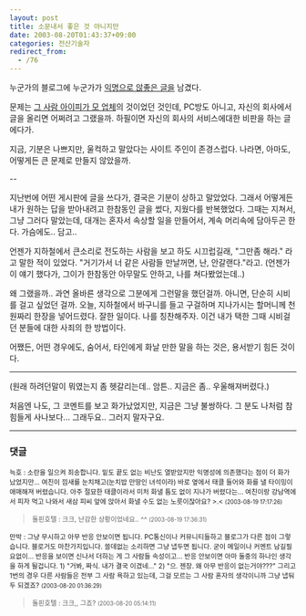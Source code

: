 ```yaml
---
layout: post
title: 소문내서 좋은 것 아니지만
date: 2003-08-20T01:43:37+09:00
categories: 전산기술자
redirect_from:
  - /76
---
```


누군가의 블로그에 누군가가 <a href="http://www.city109.com/blog/weblog.php?id=P122">익명으로 않좋은 글을</a> 남겼다.

문제는 <a href="http://www.city109.com/blog/weblog.php?id=P123">그 사람 아이피가 모 업체</a>의 것이었던 것인데, PC방도 아니고, 자신의 회사에서 글을 올리면 어쩌려고 그랬을까. 하필이면 자신의 회사의 서비스에대한 비판을 하는 글에다가.

지금, 기분은 나쁘지만, 울컥하고 말았다는 사이트 주인이 존경스럽다. 나라면, 아마도, 어떻게든 큰 문제로 만들지 않았을까.

--

지난번에 어떤 게시판에 글을 쓰다가, 결국은 기분이 상하고 말았었다. 그래서 어떻게든 내가 원하는 답을 받아내려고 한참동인 글을 썼다, 지웠다를 반복했었다. 그때는 지쳐서, 그냥 그러다 말았는데, 대개는 혼자서 속상할 일을 만들어서, 계속 머리속에 담아두곤 한다. 가슴에도.. 담고..

언젠가 지하철에서 큰소리로 전도하는 사람을 보고 하도 시끄럽길래, "그만좀 해라." 라고 말한 적이 있었다. "거기가서 너 같은 사람들 만날꺼면, 난, 안갈랜다."라고. (언젠가 이 얘기 했다가, 그이가 한참동안 아무말도 안하고, 나를 쳐다봤었는데..)

왜 그랬을까.. 과연 올바른 생각으로 그분에게 그런말을 했던걸까. 아니면, 단순히 시비를 걸고 싶었던 걸까. 오늘, 지하철에서 바구니를 들고 구걸하며 지나가시는 할머니께 천원짜리 한장을 넣어드렸다. 잘한 일이다. 나를 칭찬해주자. 이건 내가 택한 그때 시비걸던 분들에 대한 사죄의 한 방법이다.

어쨌든, 어떤 경우에도, 숨어서, 타인에게 화날 만한 말을 하는 것은, 용서받기 힘든 것이다.

---

(원래 하려던말이 뭐였는지 좀 헷갈리는데.. 암튼.. 지금은 좀.. 우울해져버렸다.)

처음엔 나도, 그 코멘트를 보고 화가났었지만, 지금은 그냥 불쌍하다. 그 분도 나처럼 참 힘들게 사나보다... 그래두요.. 그러지 말자구요.

* * *

### 댓글



<!--- cmt:164 --->
<!--- mail: --->
<!--- parent:0 --->

<small>늑호 : 소란을 일으켜 죄송합니다.  밑도 끝도 없는 비난도 열받았지만 익명성에 의존했다는 점이 더 화가 났었지만...  여친이 낌새를 눈치채고(눈치밥 만땅인 녀석이라) 바로 옆에서 태클 들어와 화를 낼 타이밍이 애매해져 버렸습니다. 아주 절묘한 태클이라서 미처 화낼 틈도 없이 지나가 버렸다는...  여친이랑 강남역에서 피자 먹고 나와서 새삼 피씨 앞에 앉아서 화낼 수도 없는 노릇이잖아요? >.< <small>(2003-08-19 17:17:26)</small></small>


<!--- cmt:165 --->
<!--- mail: --->
<!--- parent:0 --->

> <small>돌핀호텔 : 크크, 난감한 상황이었네요.. ^^ <small>(2003-08-19 17:36:31)</small></small>


<!--- cmt:166 --->
<!--- mail: --->
<!--- parent:0 --->

<small>만박 : 그냥 무시하고 아무 반응 안보이면 됩니다. PC통신이나 커뮤니티들하고 블로그가 다른 점이 그렇습니다. 블로거도 마찬가지입니다. 쓸데없는 소리하면 그냥 냅두면 됩니다. 굳이 메일이나 커멘트 남길필요없이...  반응을 보이면 신나서 더하는 게 그 사람들 속성이고... 반응 안보이면 아마 둘중의 하나인 생각을 하게 될겁니다. 1) "거봐, 짜식. 내가 결국 이겼네..." 2) "으. 젠장. 왜 아무 반응이 없는거야???"  그리고 1번의 경우 다른 사람들은 전부 그 사람 욕하고 있는데, 그걸 모르는 그 사람 혼자의 생각이니까 그냥 냅둬두 되겠죠? <small>(2003-08-20 01:36:29)</small></small>


<!--- cmt:167 --->
<!--- mail: --->
<!--- parent:0 --->

> <small>돌핀호텔 : 크크,, 그죠? <small>(2003-08-20 05:14:11)</small></small>

